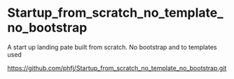 # Startup_from_scratch_no_template_no_bootstrap
A start up landing pate built from scratch. No bootstrap and to templates used

https://github.com/phfj/Startup_from_scratch_no_template_no_bootstrap.git
